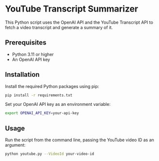 # YouTube Transcript Summarizer

This Python script uses the OpenAI API and the YouTube Transcript API to fetch a video transcript and generate a summary of it.

## Prerequisites

- Python 3.11 or higher
- An OpenAI API key

## Installation

Install the required Python packages using pip:

```bash
pip install -r requirements.txt
```

Set your OpenAI API key as an environment variable:
```bash
export OPENAI_API_KEY=your-api-key
```

## Usage
Run the script from the command line, passing the YouTube video ID as an argument:

```bash
python youtube.py --VideoId your-video-id
```